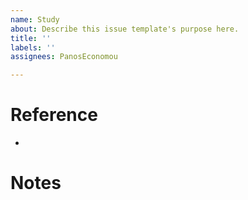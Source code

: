 ```yaml
---
name: Study
about: Describe this issue template's purpose here.
title: ''
labels: ''
assignees: PanosEconomou

---
```


# Reference
- 

# Notes
